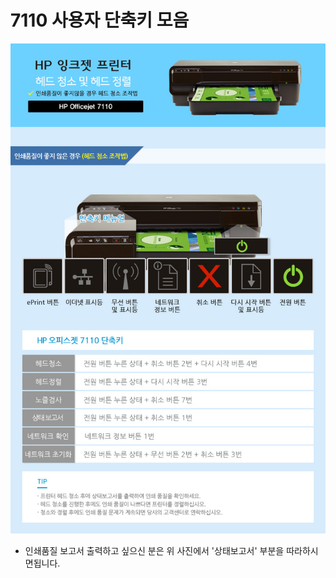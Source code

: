 # 7110 사용자 단축키 모음

![7110 &#xB2E8;&#xCD95;&#xD0A4; \( &#xD074;&#xB9AD;&#xD558;&#xBA74; &#xD655;&#xB300;&#xB429;&#xB2C8;&#xB2E4;. \)](../../.gitbook/assets/hp7110_menu1.jpg)

* 인쇄품질 보고서 출력하고 싶으신 분은 위 사진에서 '상태보고서' 부분을 따라하시면됩니다.



